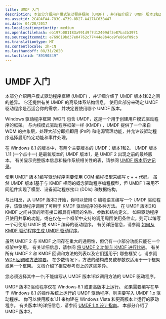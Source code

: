 ```yaml
---
title: UMDF 入门
description: 本部分介绍用户模式驱动程序框架 (UMDF) ，并详细介绍了 UMDF 版本1和2之间的差异。
ms.assetid: 2C4DAFA4-783C-4739-8D27-A417AC63B447
ms.date: 04/20/2017
ms.localizationpriority: medium
ms.openlocfilehash: eb197b001183a991d9f7d12409df3e87ba3b3971
ms.sourcegitcommit: e769619bd37e04762c77444e8b4ce9fe86ef09cb
ms.translationtype: MT
ms.contentlocale: zh-CN
ms.lasthandoff: 08/31/2020
ms.locfileid: "89190349"
---
```

# <a name="getting-started-with-umdf"></a>UMDF 入门


本部分介绍用户模式驱动程序框架 (UMDF) ，并详细介绍了 UMDF 版本1和2之间的差异。 它还提供有关 UMDF 的高级体系结构信息。 使用此部分来确定 UMDF 驱动程序是否适合你的需求，并决定要使用哪个 UMDF 版本。

Windows 驱动程序框架 (WDF) 包含 UMDF，这是一个用于创建用户模式驱动程序的框架。 与内核模式驱动程序框架一样 (KMDF) ，UMDF 提供了一个来自 WDM 的抽象层，处理大部分即插即用 (PnP) 和电源管理功能，并允许该驱动程序选择启用特定功能和事件处理。

在 Windows 8.1 的版本中，有两个主要版本的 UMDF：版本1和2。 UMDF 版本 1.11 (一个点十一) 是最新版本的 UMDF 版本1，是 UMDF 2 出现之前的最终版本。 有关显示完整版本信息和操作系统相关性的表，请参阅 [UMDF 版本历史记录](umdf-version-history.md)。

使用 UMDF 版本1编写驱动程序需要使用 COM 编程模型来编写 c + + 代码。 虽然 UMDF 版本1基于与 KMDF 相同的概念驱动程序编程模型，但 UMDF 1 采用不同组件实现了模型、设备驱动程序接口 (DDIs) 和数据结构。

与此相反，从 UMDF 版本2开始，你可以使用 C 编程语言编写一个 UMDF 驱动程序，该驱动程序调用了可用于 KMDF 驱动程序的多种方法。 在 UMDF 版本2和 KMDF 之间共享的所有接口都具有相同的名称、参数和结构定义。 如果驱动程序只使用共享的功能，或在仅在一个框架中支持的调用周围使用条件宏，则可以编写一个可使用 UMDF 或 KMDF 编译的驱动程序。 有关详细信息，请参阅 [如何从 KMDF 驱动程序生成 UMDF 驱动程序](how-to-generate-a-umdf-driver-from-a-kmdf-driver.md)。

虽然 UMDF 2 与 KMDF 之间存在重大的通用性，但仍有一小部分功能只能在一个框架中使用。 有关详细信息，请参阅 [将 UMDF 2 功能与 KMDF 进行比较](comparing-umdf-2-0-functionality-to-kmdf.md)。 有关所有 UMDF 2 和 KMDF 回调和方法的列表以及它们适用于) 哪些框架 (，请参阅 [WDF 回调和方法摘要](/windows-hardware/drivers/ddi/_wdf/)。 在少数情况下，方法的结构成员或参数仅适用于一个框架或另一个框架。 文档介绍了相应参考页上的这些差异。

您必须选择其中一个;不能编写从 UMDF 版本1和2调用方法的 UMDF 驱动程序。

UMDF 版本2驱动程序仅在 Windows 8.1 或更高版本上运行。 如果需要编写在早于 Windows 8.1 的操作系统上运行的 UMDF 驱动程序，则需要写入 UMDF 1.x 驱动程序。 你可以使用版本1.11 来构建在 Windows Vista 和更高版本上运行的驱动程序。 有关版本1的详细信息，请参阅 [UMDF 1.X 设计指南](user-mode-driver-framework-design-guide.md)。 本部分介绍了 UMDF 版本2。



 

